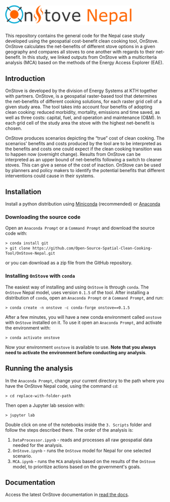 # <img src="assets/img/OnStoveLogoNepal.svg" alt="drawing" style="width:400px"/>

This repository contains the general code for the Nepal case study developed using the geospatial 
cost-benefit clean cooking tool, OnStove. OnStove calculates the net-benefits of different stove 
options in a given geography and compares all stoves to one another with regards to their net-benefit.
In this study, we linked outputs from OnStove with a multicriteria analysis (MCA) based on the methods of the 
Energy Access Explorer (EAE).

## Introduction 
OnStove is developed by the division of Energy Systems at KTH together with partners. OnStove, is a 
geospatial raster-based tool that determines the net-benefits of different cooking solutions, 
for each raster grid cell of a given study area. The tool takes into account four benefits of 
adopting clean cooking: reduced morbidity, mortality, emissions and time saved, as well as three costs: 
capital, fuel, and operation and maintenance (O&M). In each grid cell of the study area the 
stove with the highest net-benefit is chosen.

OnStove produces scenarios depicting the “true” cost of clean cooking. The scenarios' benefits and costs
produced by the tool are to be interpreted as the benefits and costs one could expect if the clean 
cooking transition was to happen now (overnight change). Results from OnStove can be interpreted as 
an upper bound of net-benefits following a switch to cleaner stoves. This can give a sense of the cost 
of inaction. OnStove can be used by planners and policy makers to identify the potential benefits that 
different interventions could cause in their systems.

## Installation 
Install a python distribution using
[Miniconda](https://docs.conda.io/en/latest/miniconda.html#) (recommended) or
[Anaconda](https://www.anaconda.com/)

### Downloading the source code
Open an `Anaconda Prompt` or a `Command Prompt` and download the source code with:
```
> conda install git
> git clone https://github.com/Open-Source-Spatial-Clean-Cooking-Tool/OnStove-Nepal.git
```
or you can download as a zip file from the GitHub repository.

### Installing ``OnStove`` with `conda`
The easiest way of installing and using `OnStove` is through `conda`. The `OnStove` Nepal model, uses 
version `0.1.5` of the tool. After installing a distribution of 
`conda`, open an `Anaconda Prompt` or a `Command Prompt`, and run:
```
> conda create -n onstove -c conda-forge onstove==0.1.5
```
After a few minutes, you will have a new conda environment called `onstove` with `OnStove` installed 
on it. To use it open an `Anaconda Prompt`, and activate the environment with:
```
> conda activate onstove
```
Now your environment `onstove` is available to use. **Note that you always need to activate the 
environment before conducting any analysis**.

## Running the analysis
In the `Anaconda Prompt`, change your current directory to the path where you have the OnStove Nepal 
code, using the command `cd`: 
```
> cd replace-with-folder-path
```
Then open a Jupyter lab session with:
```
> jupyter lab
```
Double click on one of the notebooks inside the `3. Scripts` folder and follow the steps described
there. The order of the analysis is:
1. ``DataProcessor.ipynb`` - reads and processes all raw geospatial data needed for the analysis.
2. ``OnStove.ipynb`` - runs the `OnStove` model for Nepal for one selected scenario.
3. ``MCA.ipynb`` - runs the `MCA` analysis based on the results of the `OnStove` model, to prioritize 
actions based on the government's goals.

## Documentation
Access the latest OnStove documentation in [read the docs](https://onstove-documentation.readthedocs.io/en/latest/?badge=latest).

